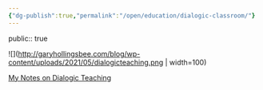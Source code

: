 ```yaml
---
{"dg-publish":true,"permalink":"/open/education/dialogic-classroom/"}
---
```


public:: true

![](http://garyhollingsbee.com/blog/wp-content/uploads/2021/05/dialogicteaching.png | width=100)

[My Notes on Dialogic Teaching](http://garyhollingsbee.com/blog/dialogic-teaching/)